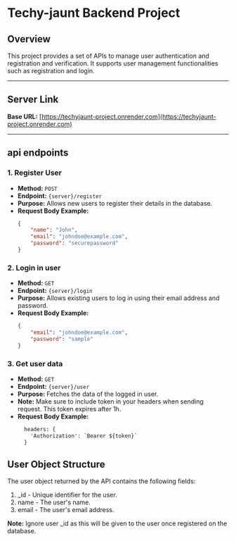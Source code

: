 # Techy-jaunt Backend Project

## Overview

This project provides a set of APIs to manage user authentication and registration and verification. It supports user management functionalities such as registration and login.

---

## Server Link

**Base URL:** [https://techyjaunt-project.onrender.com](https://techyjaunt-project.onrender.com)

---


## api endpoints

### 1. Register User

-   **Method:** `POST`
-   **Endpoint:** `{server}/register`
-   **Purpose:** Allows new users to register their details in the database.
-   **Request Body Example:**
    ```json
    {
        "name": "John",
        "email": "johndoe@example.com",
        "password": "securepassword"
    }
    ```

### 2. Login in user

-   **Method:** `GET`
-   **Endpoint:** `{server}/login`
-   **Purpose:** Allows existing users to log in using their email address and password.
-   **Request Body Example:**
    ```json
    {
        "email": "johndoe@example.com",
        "password": "sample"
    }
    ```

### 3. Get user data

-   **Method:** `GET`
-   **Endpoint:** `{server}/user`
-   **Purpose:** Fetches the data of the logged in user.
-   **Note:** Make sure to include token in your headers when sending request. This token expires after 1h.
-   **Request Body Example:**
    ```txt
      headers: {
        'Authorization': `Bearer ${token}`
      }
    ```

## User Object Structure

The user object returned by the API contains the following fields:

1. \_id - Unique identifier for the user.
2. name - The user's name.
3. email - The user's email address.

**Note:** Ignore user \_id as this will be given to the user once registered on the database.